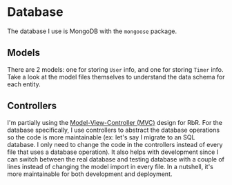 # Database
The database I use is MongoDB with the `mongoose` package. 

## Models
There are 2 models: one for storing `User` info, and one for storing `Timer`
info. Take a look at the model files themselves to understand the data schema
for each entity.

## Controllers
I'm partially using the [Model-View-Controller (MVC)](https://en.wikipedia.org/wiki/Model%E2%80%93view%E2%80%93controller)
design for RbR. For the database specifically, I use controllers to abstract the
database operations so the code is more maintainable (ex: let's say I migrate to
an SQL database. I only need to change the code in the controllers instead of
every file that uses a database operation). It also helps with development since
I can switch between the real database and testing database with a couple of
lines instead of changing the model import in every file. In a nutshell, it's
more maintainable for both development and deployment.
